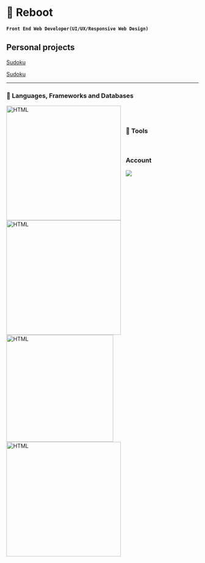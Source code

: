 # 🤖 Reboot

**`Front End Web Developer(UI/UX/Responsive Web Design)`**

## Personal projects

<P align="left">
   <a href="https://sudoku-game.pages.dev">
   Sudoku
   </a>
</P>
<P align="left">
   <a href="https://cpedevgame.pages.dev">
   Sudoku
   </a>
</P>

---

### 🧰 Languages, Frameworks and Databases

<img align="left" alt="HTML" width="300px" style="padding-right:10px;" src="https://skillicons.dev/icons?i=html,css,js,bootstrap,react,nodejs" />
<img align="left" alt="HTML" width="300px" style="padding-right:10px;" src="https://skillicons.dev/icons?i=nextjs,tailwind,sass,cs,dotnet,mongodb" />
<br/>

#

### 🧰 Tools

<img align="left" alt="HTML" width="280px" style="padding-right:10px;" src="https://skillicons.dev/icons?i=git,github,linux,docker" />
<img align="left" alt="HTML" width="300px" style="padding-right:10px;" src="https://skillicons.dev/icons?i="postman,vite,wasm,powershell,ps"/>
<br/>

### Account

<p align="left">
<a width="200px" href="https://linkedin.com/in/griangajila" target="blank">
 <img src="https://skillicons.dev/icons?i=linkedin" />
</a>
</p>

